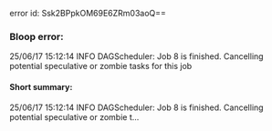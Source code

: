 error id: Ssk2BPpkOM69E6ZRm03aoQ==
### Bloop error:

25/06/17 15:12:14 INFO DAGScheduler: Job 8 is finished. Cancelling potential speculative or zombie tasks for this job
#### Short summary: 

25/06/17 15:12:14 INFO DAGScheduler: Job 8 is finished. Cancelling potential speculative or zombie t...